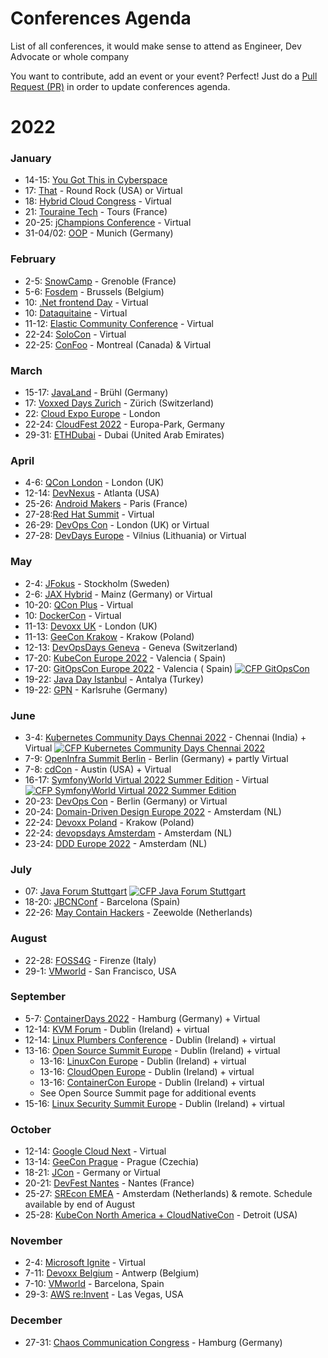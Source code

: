 # Conferences Agenda

List of all conferences, it would make sense to attend as Engineer, Dev Advocate or whole company

You want to contribute, add an event or your event? Perfect! Just do
a [Pull Request (PR)](https://github.com/stackitcloud/conferences-agenda/pulls) in order to update conferences
agenda.

# 2022

### January

* 14-15: [You Got This in Cyberspace](https://yougotthis.io)
* 17: [That](https://that.us/) - Round Rock (USA) or Virtual
* 18: [Hybrid Cloud Congress](https://techforge.pub/events/hybrid-cloud-congress-2/) - Virtual
* 21: [Touraine Tech](https://touraine.tech/) - Tours (France)
* 20-25: [jChampions Conference](https://jchampionsconf.com/) - Virtual
* 31-04/02: [OOP](https://www.oop-konferenz.de/oop-2022/startpage) - Munich (Germany)

### February

* 2-5: [SnowCamp](https://snowcamp.io/fr/) - Grenoble (France)
* 5-6: [Fosdem](https://fosdem.org/2022/) - Brussels (Belgium)
* 10: [.Net frontend Day](https://www.dotnet-frontend.com/) - Virtual
* 10: [Dataquitaine](https://www.dataquitaine.com/2022/conference-ia-ai-datascience-ro-bordeaux-2022) - Virtual
* 11-12: [Elastic Community Conference](https://sessionize.com/elastic-community-conference) - Virtual
* 22-24: [SoloCon](https://solocon.io/) - Virtual
* 22-25: [ConFoo](https://confoo.ca/fr/2022) - Montreal (Canada) & Virtual

### March

* 15-17: [JavaLand](https://www.javaland.eu/en/home/) - Brühl (Germany)
* 17: [Voxxed Days Zurich](https://voxxeddays.com/zurich/) - Zürich (Switzerland)
* 22: [Cloud Expo Europe](https://www.cloudexpoeurope.com/) - London
* 22-24: [CloudFest 2022](https://www.cloudfest.com/) - Europa-Park, Germany
* 29-31: [ETHDubai](https://www.ethdubaiconf.org/) - Dubai (United Arab Emirates)

### April

* 4-6: [QCon London](https://qconlondon.com/) - London (UK)
* 12-14: [DevNexus](https://devnexus.com/) - Atlanta (USA)
* 25-26: [Android Makers](https://androidmakers.fr/) - Paris (France)
* 27-28:[Red Hat Summit](https://www.redhat.com/en/summit) - Virtual
* 26-29: [DevOps Con](https://devopscon.io/london/) - London (UK) or Virtual
* 27-28: [DevDays Europe](https://devdays.lt/) - Vilnius (Lithuania) or Virtual

### May

* 2-4: [JFokus](https://www.jfokus.se/) - Stockholm (Sweden)
* 2-6: [JAX Hybrid](https://jax.de/mainz-en) - Mainz (Germany) or Virtual
* 10-20: [QCon Plus](https://qconlondon.com/) - Virtual
* 10: [DockerCon](https://www.docker.com/dockercon/) - Virtual
* 11-13: [Devoxx UK](https://www.devoxx.co.uk/) - London (UK)
* 11-13: [GeeCon Krakow](https://www.geecon.org/) - Krakow (Poland)
* 12-13: [DevOpsDays Geneva](https://devopsdays.org/events/2022-geneva/welcome/) - Geneva (Switzerland)
* 17-20: [KubeCon Europe 2022](https://events.linuxfoundation.org/kubecon-cloudnativecon-europe-2022/) - Valencia (
  Spain)
* 17-20: [GitOpsCon Europe 2022](https://events.linuxfoundation.org/gitopscon-europe/) - Valencia (
  Spain) <a href="https://events.linuxfoundation.org/gitopscon-europe/program/cfp/"><img alt="CFP GitOpsCon" src="https://img.shields.io/static/v1?label=CFP&message=05-Jan-2022%20to%2014-Feb-2022&color=green"> </a>
* 19-22: [Java Day Istanbul](https://www.javaday.istanbul/) - Antalya (Turkey)
* 19-22: [GPN](https://entropia.de/GPN) - Karlsruhe (Germany)

### June

* 3-4: [Kubernetes Community Days Chennai 2022](http://www.kcdchennai.in) - Chennai (India) +
  Virtual <a href="http://www.kcdchennai.in/"><img alt="CFP Kubernetes Community Days Chennai 2022" src="https://img.shields.io/static/v1?label=CFP&message=16-Feb-2022%20to%2031-Mar-2022&color=green"> </a>
* 7-9: [OpenInfra Summit Berlin](https://openinfra.dev/summit/) - Berlin (Germany) + 
  partly Virtual
* 7-8: [cdCon](https://events.linuxfoundation.org/cdcon/) - Austin (USA) + Virtual
* 16-17: [SymfonyWorld Virtual 2022 Summer Edition](https://live.symfony.com/2022-world-summer/) -
  Virtual <a href="https://live.symfony.com/2022-world-summer/cfp"><img alt="CFP SymfonyWorld Virtual 2022 Summer Edition" src="https://img.shields.io/static/v1?label=CFP&message=%3E14-02-2022&color=green"> </a>
* 20-23: [DevOps Con](https://devopscon.io/berlin/) - Berlin (Germany) or Virtual
* 20-24: [Domain-Driven Design Europe 2022](https://2022.dddeurope.com/#page-top) - Amsterdam (NL)
* 22-24: [Devoxx Poland](https://devoxx.pl/) - Krakow (Poland)
* 22-24: [devopsdays Amsterdam](https://devopsdays.org/events/2022-amsterdam/welcome/) - Amsterdam (NL)
* 23-24: [DDD Europe 2022](https://dddeurope.com/) - Amsterdam (NL)

### July

* 07: [Java Forum Stuttgart](https://www.java-forum-stuttgart.de) <a href="https://www.java-forum-stuttgart.de/call-for-papers/"><img alt="CFP Java Forum Stuttgart" src="https://img.shields.io/static/v1?label=CFP&message=%3E14-02-2022&color=green"> </a>
* 18-20: [JBCNConf](https://www.jbcnconf.com/2022/) - Barcelona (Spain)
* 22-26: [May Contain Hackers](https://mch2022.org/#/) - Zeewolde (Netherlands)

### August

* 22-28: [FOSS4G](https://2022.foss4g.org/) - Firenze (Italy)
* 29-1: [VMworld](https://www.vmworld.com/en/us/index.html) - San Francisco, USA

### September

* 5-7: [ContainerDays 2022](https://www.containerdays.io/) - Hamburg (Germany) + Virtual
* 12-14: [KVM Forum](https://events.linuxfoundation.org/kvm-forum/) - Dublin (Ireland) + virtual
* 12-14: [Linux Plumbers Conference](https://lpc.events/) - Dublin (Ireland) + virtual
* 13-16: [Open Source Summit Europe](https://events.linuxfoundation.org/open-source-summit-europe/) - Dublin (Ireland) + virtual
  * 13-16: [LinuxCon Europe](https://events.linuxfoundation.org/open-source-summit-europe/about/linuxcon/) - Dublin (Ireland) + virtual
  * 13-16: [CloudOpen Europe](https://events.linuxfoundation.org/open-source-summit-europe/about/cloudopen/) - Dublin (Ireland) + virtual
  * 13-16: [ContainerCon Europe](https://events.linuxfoundation.org/open-source-summit-europe/about/containercon/) - Dublin (Ireland) + virtual
  * See Open Source Summit page for additional events
* 15-16: [Linux Security Summit Europe](https://events.linuxfoundation.org/linux-security-summit-europe/) - Dublin (Ireland) + virtual

### October

* 12-14: [Google Cloud Next](https://cloud.withgoogle.com/next/sf/) - Virtual
* 13-14: [GeeCon Prague](https://www.geecon.org/) - Prague (Czechia)
* 18-21: [JCon](https://jcon.one/) - Germany or Virtual
* 20-21: [DevFest Nantes](https://devfest.gdgnantes.com/) - Nantes (France)
* 25-27: [SREcon EMEA](https://www.usenix.org/conference/srecon22emea) - Amsterdam (Netherlands) & remote. Schedule available by end of August
* 25-28: [KubeCon North America + CloudNativeCon](https://events.linuxfoundation.org/kubecon-cloudnativecon-north-america-2022/) - Detroit (USA)

### November

* 2-4: [Microsoft Ignite](https://www.microsoft.com/en-us/ignite) - Virtual
* 7-11: [Devoxx Belgium](https://devoxx.be/) - Antwerp (Belgium)
* 7-10: [VMworld](https://www.vmworld.com/en/us/index.html) - Barcelona, Spain
* 29-3: [AWS re:Invent](https://reinvent.awsevents.com/) - Las Vegas, USA

### December
* 27-31: [Chaos Communication Congress](https://events.ccc.de/congress/) - Hamburg (Germany)
